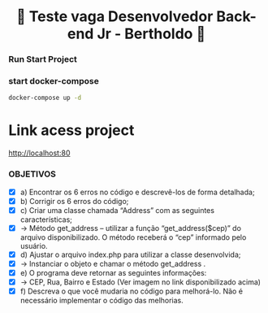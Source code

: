 <h1 align="center"> 
	🚧  Teste vaga Desenvolvedor Back-end Jr - Bertholdo 🚧
</h1>

### Run Start Project

### start docker-compose

```sh
docker-compose up -d
```

# Link acess project

[http://localhost:80](http://localhost:80/)

### OBJETIVOS

- [x] a) Encontrar os 6 erros no código e descrevê-los de forma detalhada;
- [x] b) Corrigir os 6 erros do código;
- [x] c) Criar uma classe chamada “Address” com as seguintes características;
- [x] → Método get_address – utilizar a função “get_address($cep)” do arquivo disponibilizado. O método receberá o “cep” informado pelo usuário.
- [x] d) Ajustar o arquivo index.php para utilizar a classe desenvolvida;
- [x] → Instanciar o objeto e chamar o método get_address .
- [x] e) O programa deve retornar as seguintes informações:
- [x] → CEP, Rua, Bairro e Estado (Ver imagem no link disponibilizado acima)
- [x] f) Descreva o que você mudaria no código para melhorá-lo. Não é necessário implementar o código das melhorias.

